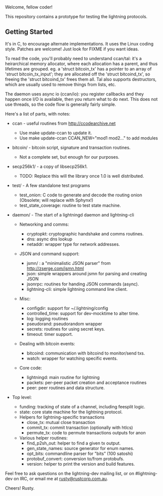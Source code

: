 Welcome, fellow coder!

This repository contains a prototype for testing the lightning protocols.

Getting Started
---------------
It's in C, to encourage alternate implementations.  It uses the Linux
coding style.  Patches are welcome!  Just look for FIXME if you want
ideas.

To read the code, you'll probably need to understand ccan/tal: it's a
heirarchical memory allocator, where each allocation has a parent, and
thus lifetimes are grouped.  eg. a 'struct bitcoin_tx' has a pointer
to an array of 'struct bitcoin_tx_input'; they are allocated off the
'struct bitcoind_tx', so freeing the 'struct bitcoind_tx' frees them
all.  Tal also supports destructors, which are usually used to remove
things from lists, etc.

The daemon uses async io (ccan/io): you register callbacks and they
happen once I/O is available, then you return what to do next.  This
does not use threads, so the code flow is generally fairly simple.

Here's a list of parts, with notes:

* ccan - useful routines from http://ccodearchive.net
  - Use make update-ccan to update it.
  - Use make update-ccan CCAN_NEW="mod1 mod2..." to add modules

* bitcoin/ - bitcoin script, signature and transaction routines.
  - Not a complete set, but enough for our purposes.

* secp256k1/ - a copy of libsecp256k1.
  - TODO: Replace this will the library once 1.0 is well distributed.

* test/ - A few standalone test programs
  - test_onion: C code to generate and decode the routing onion (Obsolete; will replace with Sphynx!)
  - test_state_coverage: routine to test state machine.

* daemon/ - The start of a lightningd daemon and lightning-cli
  - Networking and comms:
    - cryptopkt: cryptographic handshake and comms routines.
    - dns: async dns lookup
    - netaddr: wrapper type for network addresses.

  - JSON and command support:
    - jsmn/ : a "minimalistic JSON parser" from http://zserge.com/jsmn.html
    - json: simple wrappers around jsmn for parsing and creating JSON
    - jsonrpc: routines for handing JSON commands (async).
    - lightning-cli: simple lightning command line client.

  - Misc:
    - configdir: support for ~/.lightning/config
    - controlled_time: support for dev-mocktime to alter time.
    - log: logging routines
    - pseudorand: pseudorandom wrapper
    - secrets: routines for using secret keys.
    - timeout: timer support.

  - Dealing with bitcoin events:
    - bitcoind: communication with bitcoind to monitor/send txs.
    - watch: wrapper for watching specific events.

  - Core code:
    - lightningd: main routine for lightning
    - packets: per-peer packet creation and acceptance routines 
    - peer: peer routines and data structure.

* Top level:
  - funding: tracking of state of a channel, including feesplit logic.
  - state: core state machine for the lightning protocol.
  - Helpers for lightning-specific transactions
    - close_tx: mutual close transaction
    - commit_tx: commit transaction (optionally with htlcs)
    - permute_tx: code to permute transactions outputs for anon
  - Various helper routines:
    - find_p2sh_out: helper to find a given tx output.
    - gen_state_names: source generator for enum names.
    - opt_bits: commandline parser for "bits" (100 satoshi)
    - protobuf_convert: conversion to/from protobufs.
    - version: helper to print the version and build features.

Feel free to ask questions on the lightning-dev mailing list, or on #lightning-dev on IRC, or email me at rusty@rustcorp.com.au.

Cheers!
Rusty.
